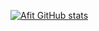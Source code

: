 [![Afit GitHub stats](https://github-readme-stats.vercel.app/api?username=afit17)](https://github.com/afit17/github-readme-stats)
